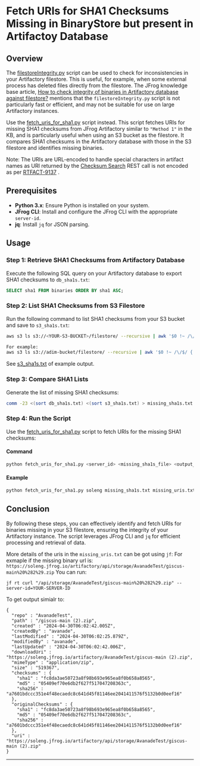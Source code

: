 
# Fetch URIs for SHA1 Checksums Missing in BinaryStore but present in Artifactoy Database

## Overview

The [filestoreIntegrity.py](https://github.com/jfrog/artifactory-scripts/blob/master/filestoreIntegrity/filestoreIntegrity.py) script can be used to check for inconsistencies in your Artifactory filestore. 
This is useful, for example, when some external process has deleted files directly from the filestore. 
The JFrog knowledge base article,
[How to check integrity of binaries in Artifactory database against filestore?](https://jfrog.com/help/r/how-to-check-integrity-of-binaries-in-artifactory-database-against-filestore/how-to-check-integrity-of-binaries-in-artifactory-database-against-filestore)
mentions that the `filestoreIntegrity.py` script is not particularly fast or efficient, and may not be suitable for use on large Artifactory instances.

Use the [fetch_uris_for_sha1.py](fetch_uris_for_sha1.py) script instead. 
This script fetches URIs for missing SHA1 checksums from JFrog Artifactory   similar to `"Method 1"`  in the KB, and is particularly useful when using an S3 
bucket as the filestore. It compares SHA1 checksums in the Artifactory database with those in the S3 filestore and identifies missing binaries.

Note: The URIs are URL-encoded to handle special characters in artifact names  as URI returned by the [Checksum Search](https://jfrog.com/help/r/jfrog-rest-apis/checksum-search) 
REST call is not encoded  as per [RTFACT-9137](https://jfrog.atlassian.net/browse/RTFACT-9137) .

 


## Prerequisites

- **Python 3.x**: Ensure Python is installed on your system.
- **JFrog CLI**: Install and configure the JFrog CLI with the appropriate `server-id`.
- **jq**: Install `jq` for JSON parsing.


## Usage

### Step 1: Retrieve SHA1 Checksums from Artifactory Database

Execute the following SQL query on your Artifactory database to export SHA1 checksums to `db_sha1s.txt`:
```sql
SELECT sha1 FROM binaries ORDER BY sha1 ASC;
```

### Step 2: List SHA1 Checksums from S3 Filestore

Run the following command to list SHA1 checksums from your S3 bucket and save to `s3_sha1s.txt`:
```bash
aws s3 ls s3://<YOUR-S3-BUCKET>/filestore/ --recursive | awk '$0 !~ /\/$/ { $1=$2=$3=""; print $0}' | cut -c17-  | sort > s3_sha1s.txt

For example:
aws s3 ls s3://adim-bucket/filestore/ --recursive | awk '$0 !~ /\/$/ { $1=$2=$3=""; print $0}' | cut -c17- | sort > s3_sha1s.txt

```
See  [s3_sha1s.txt](s3_sha1s.txt) of example output.

### Step 3: Compare SHA1 Lists

Generate the list of missing SHA1 checksums:
```bash
comm -23 <(sort db_sha1s.txt) <(sort s3_sha1s.txt) > missing_sha1s.txt
```

### Step 4: Run the Script

Use the [fetch_uris_for_sha1.py](fetch_uris_for_sha1.py) script to fetch URIs for the missing SHA1 checksums:

#### Command

```bash
python fetch_uris_for_sha1.py <server_id> <missing_sha1s_file> <output_file>
```

#### Example

```bash
python fetch_uris_for_sha1.py soleng missing_sha1s.txt missing_uris.txt
```



## Conclusion

By following these steps, you can effectively identify and fetch URIs for binaries missing in your S3 filestore, ensuring the integrity of your Artifactory instance. The script leverages JFrog CLI and `jq` for efficient processing and retrieval of data.

More details of the uris in the `missing_uris.txt` can  be got using `jf`:
For exmaple if the missing binary url is:
`https://soleng.jfrog.io/artifactory/api/storage/AvanadeTest/giscus-main%20%282%29.zip`
You can run:
```
jf rt curl "/api/storage/AvanadeTest/giscus-main%20%282%29.zip" --server-id=YOUR-SERVER-ID
```
To get output simialr to:
```
{
  "repo" : "AvanadeTest",
  "path" : "/giscus-main (2).zip",
  "created" : "2024-04-30T06:02:42.005Z",
  "createdBy" : "avanade",
  "lastModified" : "2024-04-30T06:02:25.879Z",
  "modifiedBy" : "avanade",
  "lastUpdated" : "2024-04-30T06:02:42.006Z",
  "downloadUri" : "https://soleng.jfrog.io/artifactory/AvanadeTest/giscus-main (2).zip",
  "mimeType" : "application/zip",
  "size" : "519367",
  "checksums" : {
    "sha1" : "fc8da3ae50723a8f98b693e965ea8f0b658a8565",
    "md5" : "05409ef70e6db2f627f517047208363c",
    "sha256" : "a7601bdccc351e4f48ecaedc8c641d45f81146ee2041411576f5132b0d0eef16"
  },
  "originalChecksums" : {
    "sha1" : "fc8da3ae50723a8f98b693e965ea8f0b658a8565",
    "md5" : "05409ef70e6db2f627f517047208363c",
    "sha256" : "a7601bdccc351e4f48ecaedc8c641d45f81146ee2041411576f5132b0d0eef16"
  },
  "uri" : "https://soleng.jfrog.io/artifactory/api/storage/AvanadeTest/giscus-main (2).zip"
}
```

---

